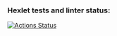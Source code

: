 ### Hexlet tests and linter status:
[![Actions Status](https://github.com/LirikSir/frontend-project-lvl1/workflows/hexlet-check/badge.svg)](https://github.com/LirikSir/frontend-project-lvl1/actions)